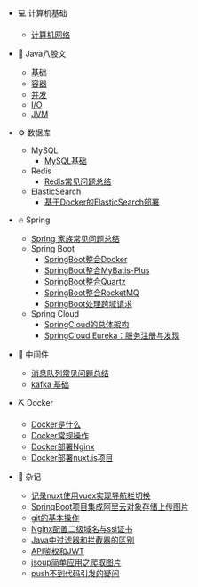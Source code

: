 * 💻 计算机基础
  * [计算机网络](./docs/cs/计算机网络.md)
* 🍵 Java八股文
  * [基础](./docs/Java/Java基础八股文.md)
  * [容器](./docs/Java/Java容器八股文.md)
  * [并发](./docs/Java/Java并发八股文.md)
  * [I/O](./docs/Java/JavaIO八股文.md)
  * [JVM](./docs/Java/JavaJvm八股文.md)

* ⚙️ 数据库
  * MySQL
    * [MySQL基础](./docs/Mysql/MySQL基础.md)
  * Redis
    * [Redis常见问题总结](./doc/../docs/Redis/Redis常见问题总结.md)
  * ElasticSearch
    * [基于Docker的ElasticSearch部署](/docs/ElasticSearch/基于Docker的ElasticSearch部署.md)

* 🔥 Spring
  * [Spring 家族常见问题总结](./docs/Spring/Spring家族常见问题总结.md)
  * Spring Boot
    * [SpringBoot整合Docker](./docs/SpringBoot/SpringBoot整合Docker.md)
    * [SpringBoot整合MyBatis-Plus](./docs/SpringBoot/SpringBoot整合MyBatis-Plus.md)
    * [SpringBoot整合Quartz](./docs/SpringBoot/SpringBoot整合Quartz.md)
    * [SpringBoot整合RocketMQ](./docs/SpringBoot/SpringBoot整合RocketMQ.md)
    * [SpringBoot处理跨域请求](./docs/SpringBoot/SpringBoot处理跨域请求.md)
  * Spring Cloud
    * [SpringCloud的总体架构](./docs/SpringCloud/SpringCloud总体架构.md)
    * [SpringCloud Eureka：服务注册与发现](./docs/SpringCloud/SpringCloud_Eureka：服务注册与发现.md)
    
* 🧲 中间件
  * [消息队列常见问题总结](./docs/中间件/消息队列常见问题总结.md)
  * [kafka 基础](./docs/中间件/Kafka基础.md)

* ⛏️ Docker
  * [Docker是什么](./docs/Docker/什么是Docker.md)
  * [Docker常规操作](./docs/Docker/Docker常规操作.md)
  * [Docker部署Nginx](./docs/Docker/Docker部署Nginx.md)
  * [Docker部署nuxt.js项目](docs/Docker/Docker部署nuxt.js项目.md)

* 🤡 杂记
  <!-- * 消息推送平台 austin
    * [环境搭建](./docs/杂记/austin项目学习/环境搭建.md) -->
  * [记录nuxt使用vuex实现导航栏切换](./docs/杂记/nuxt.js项目使用vuex实现导航栏切换.md)
  * [SpringBoot项目集成阿里云对象存储上传图片](./docs/杂记/SpringBoot项目集成阿里云对象存储上传图片.md)
  * [git的基本操作](./docs/杂记/git基本操作.md)
  * [Nginx配置二级域名与ssl证书](./docs/杂记/Nginx配置二级域名与https.md)
  * [Java中过滤器和拦截器的区别](./docs/杂记/Java中过滤器和拦截器的区别.md)
  * [API鉴权和JWT](./docs/杂记/JWT_Api鉴权.md)
  * [jsoup简单应用之爬取图片](./docs/杂记/jsoup简单应用之爬取图片.md)
  * [push不到代码引发的疑问](./doc/../docs/杂记/push不到代码引发的疑问.md)


